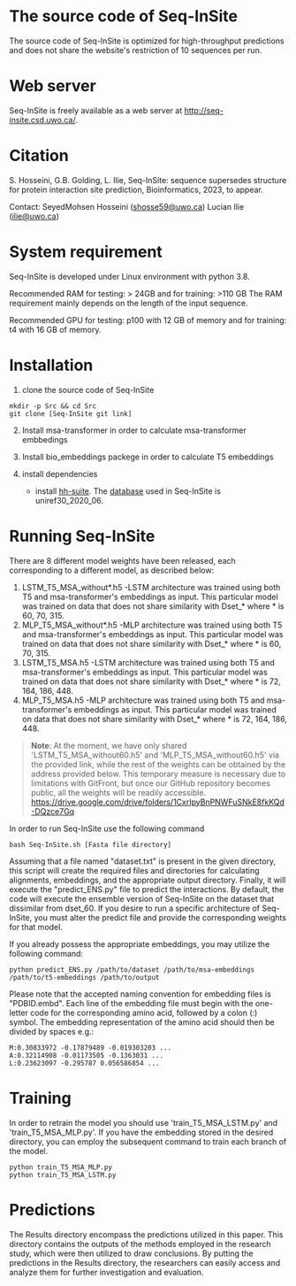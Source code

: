 # The source code of Seq-InSite
The source code of Seq-InSite is optimized for high-throughput predictions and does not share the website's restriction of 10 sequences per run.

# Web server
Seq-InSite is freely available as a web server at http://seq-insite.csd.uwo.ca/.

# Citation
S. Hosseini,  G.B. Golding, L. Ilie, Seq-InSite: sequence supersedes structure for protein interaction site prediction, Bioinformatics, 2023, to appear.

Contact: 
SeyedMohsen Hosseini (shosse59@uwo.ca)
Lucian Ilie (ilie@uwo.ca)

# System requirement
Seq-InSite is developed under Linux environment with python 3.8.

Recommended RAM for testing: > 24GB and for training: >110 GB The RAM requirement mainly depends on the length of the input sequence. 

Recommended GPU for testing: p100 with 12 GB of memory and for training: t4 with 16 GB of memory.




# Installation
1. clone the source code of Seq-InSite
```
mkdir -p Src && cd Src
git clone [Seq-InSite git link]
```
2. Install msa-transformer in order to calculate msa-transformer embbedings

3. Install bio_embeddings packege in order to calculate T5 embeddings

4. install dependencies

 
    - install [hh-suite](https://github.com/soedinglab/hh-suite). The [database](http://gwdu111.gwdg.de/~compbiol/uniclust/2020_06/) used in Seq-InSite is uniref30_2020_06.
 
# Running Seq-InSite
There are 8 different model weights have been released, each corresponding to a different model, as described below: 

1. LSTM_T5_MSA_without*.h5 -LSTM architecture was trained using both T5 and msa-transformer's embeddings as input. This particular model was trained on data that does not share similarity with Dset_* where * is 60, 70, 315.
2. MLP_T5_MSA_without*.h5 -MLP architecture was trained using both T5 and msa-transformer's embeddings as input. This particular model was trained on data that does not share similarity with Dset_* where * is 60, 70, 315.
3. LSTM_T5_MSA.h5 -LSTM architecture was trained using both T5 and msa-transformer's embeddings as input. This particular model was trained on data that does not share similarity with Dset_* where * is 72, 164, 186, 448.
4. MLP_T5_MSA.h5 -MLP architecture was trained using both T5 and msa-transformer's embeddings as input. This particular model was trained on data that does not share similarity with Dset_* where * is 72, 164, 186, 448.



> __Note__: At the moment, we have only shared 'LSTM_T5_MSA_without60.h5' and 'MLP_T5_MSA_without60.h5' via the provided link, while the rest of the weights can be obtained by the address provided below. This temporary measure is necessary due to limitations with GitFront, but once our GitHub repository becomes public, all the weights will be readily accessible.
https://drive.google.com/drive/folders/1CxrIpyBnPNWFuSNkE8fkKQd-DQzce7Gq 

In order to run Seq-InSite use the following command 
```
bash Seq-InSite.sh [Fasta file directory]
```
Assuming that a file named "dataset.txt" is present in the given directory, this script will create the required files and directories for calculating alignments, embeddings, and the appropriate output directory. Finally, it will execute the "predict_ENS.py" file to predict the interactions. 
By default, the code will execute the ensemble version of Seq-InSite on the dataset that dissimilar from dset_60. If you desire to run a specific architecture of Seq-InSite, you must alter the predict file and provide the corresponding weights for that model.

If you already possess the appropriate embeddings, you may utilize the following command:

```
python predict_ENS.py /path/to/dataset /path/to/msa-embeddings /path/to/t5-embeddings /path/to/output
```
Please note that the accepted naming convention for embedding files is "PDBID.embd".
Each line of the embedding file must begin with the one-letter code for the corresponding amino acid, followed by a colon (:) symbol. The embedding representation of the amino acid should then be divided by spaces e.g.:
```
M:0.30833972 -0.17879489 -0.019303203 ...
A:0.32114908 -0.01173505 -0.1363031 ...
L:0.23623097 -0.295787 0.056586854 ...
```

# Training
In order to retrain the model you should use 'train_T5_MSA_LSTM.py' and 'train_T5_MSA_MLP.py'. If you have the embedding stored in the desired directory, you can employ the subsequent command to train each branch of the model.

```
python train_T5_MSA_MLP.py
python train_T5_MSA_LSTM.py
```


# Predictions

The Results directory encompass the predictions utilized in this paper. This directory contains the outputs of the methods employed in the research study, which were then utilized to draw conclusions. By putting the predictions in the Results directory, the researchers can easily access and analyze them for further investigation and evaluation.
